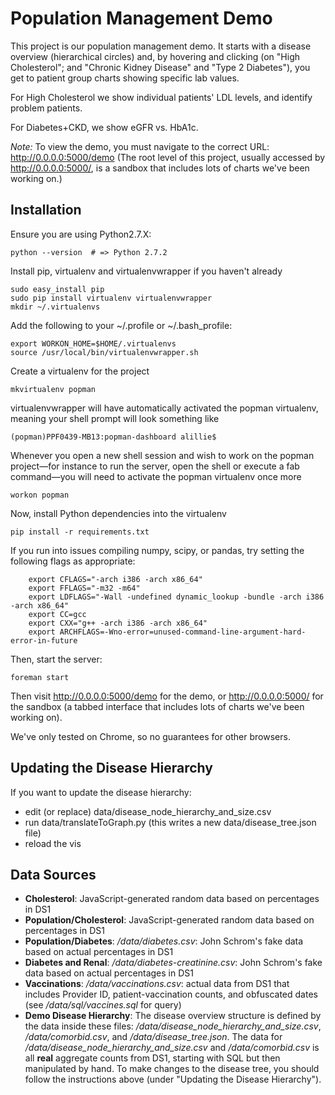 Population Management Demo
==================

This project is our population management demo.  It starts with a disease overview (hierarchical circles) and, by hovering and clicking (on "High Cholesterol"; and "Chronic Kidney Disease" and "Type 2 Diabetes"), you get to patient group charts showing specific lab values.

For High Cholesterol we show individual patients' LDL levels, and identify problem patients.

For Diabetes+CKD, we show eGFR vs. HbA1c.

*Note:* To view the demo, you must navigate to the correct URL: http://0.0.0.0:5000/demo
(The root level of this project, usually accessed by http://0.0.0.0:5000/, is a sandbox that includes lots of charts we've been working on.)

Installation
-----------

Ensure you are using Python2.7.X:

    python --version  # => Python 2.7.2

Install pip, virtualenv and virtualenvwrapper if you haven't already

    sudo easy_install pip
    sudo pip install virtualenv virtualenvwrapper
    mkdir ~/.virtualenvs

Add the following to your ~/.profile or ~/.bash_profile:

    export WORKON_HOME=$HOME/.virtualenvs
    source /usr/local/bin/virtualenvwrapper.sh

Create a virtualenv for the project

    mkvirtualenv popman

virtualenvwrapper will have automatically activated the popman
virtualenv, meaning your shell prompt will look something like

    (popman)PPF0439-MB13:popman-dashboard alillie$

Whenever you open a new shell session and wish to work on the popman
project—for instance to run the server, open the shell or execute a fab
command—you will need to activate the popman virtualenv once more

    workon popman

Now, install Python dependencies into the virtualenv

    pip install -r requirements.txt

If you run into issues compiling numpy, scipy, or pandas, try setting the
following flags as appropriate:

        export CFLAGS="-arch i386 -arch x86_64"
        export FFLAGS="-m32 -m64"
        export LDFLAGS="-Wall -undefined dynamic_lookup -bundle -arch i386 -arch x86_64"
        export CC=gcc
        export CXX="g++ -arch i386 -arch x86_64"
        export ARCHFLAGS=-Wno-error=unused-command-line-argument-hard-error-in-future

Then, start the server:
	
	foreman start

Then visit http://0.0.0.0:5000/demo for the demo, or http://0.0.0.0:5000/ for the sandbox (a tabbed interface that includes lots of charts we've been working on).

We've only tested on Chrome, so no guarantees for other browsers.

Updating the Disease Hierarchy
-----------

If you want to update the disease hierarchy:
* edit (or replace)	data/disease_node_hierarchy_and_size.csv
* run data/translateToGraph.py (this writes a new data/disease_tree.json file)
* reload the vis

Data Sources
-----------
* **Cholesterol**: JavaScript-generated random data based on percentages in DS1
* **Population/Cholesterol**: JavaScript-generated random data based on percentages in DS1
* **Population/Diabetes**: */data/diabetes.csv*: John Schrom's fake data based on actual percentages in DS1
* **Diabetes and Renal**: */data/diabetes-creatinine.csv*: John Schrom's fake data based on actual percentages in DS1
* **Vaccinations**: */data/vaccinations.csv*: actual data from DS1 that includes Provider ID, patient-vaccination counts, and obfuscated dates (see */data/sql/vaccines.sql* for query)
* **Demo Disease Hierarchy**: The disease overview structure is defined by the data inside these files: */data/disease_node_hierarchy_and_size.csv*, */data/comorbid.csv*, and */data/disease_tree.json*.  The data for */data/disease_node_hierarchy_and_size.csv* and */data/comorbid.csv* is all __real__ aggregate counts from DS1, starting with SQL but then manipulated by hand.  To make changes to the disease tree, you should follow the instructions above (under "Updating the Disease Hierarchy").
